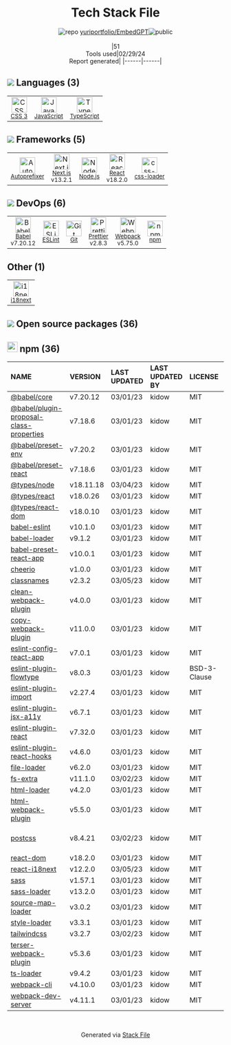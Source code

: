 <!--
&lt;--- Readme.md Snippet without images Start ---&gt;
## Tech Stack
yuriportfolio/EmbedGPT is built on the following main stack:

- [JavaScript](https://developer.mozilla.org/en-US/docs/Web/JavaScript) – Languages
- [TypeScript](http://www.typescriptlang.org) – Languages
- [Autoprefixer](https://github.com/postcss/autoprefixer) – CSS Pre-processors / Extensions
- [Next.js](https://nextjs.org/) – Frameworks (Full Stack)
- [Node.js](http://nodejs.org/) – Frameworks (Full Stack)
- [React](https://reactjs.org/) – Javascript UI Libraries
- [css-loader](https://github.com/webpack-contrib/css-loader) – CSS Pre-processors / Extensions
- [Babel](http://babeljs.io/) – JavaScript Compilers
- [ESLint](http://eslint.org/) – Code Review
- [Prettier](https://prettier.io/) – Code Review
- [Webpack](http://webpack.js.org) – JS Build Tools / JS Task Runners
- [i18next](https://www.i18next.com/) – Translation Service

Full tech stack [here](/techstack.md)

&lt;--- Readme.md Snippet without images End ---&gt;

&lt;--- Readme.md Snippet with images Start ---&gt;
## Tech Stack
yuriportfolio/EmbedGPT is built on the following main stack:

- <img width='25' height='25' src='https://img.stackshare.io/service/1209/javascript.jpeg' alt='JavaScript'/> [JavaScript](https://developer.mozilla.org/en-US/docs/Web/JavaScript) – Languages
- <img width='25' height='25' src='https://img.stackshare.io/service/1612/bynNY5dJ.jpg' alt='TypeScript'/> [TypeScript](http://www.typescriptlang.org) – Languages
- <img width='25' height='25' src='https://img.stackshare.io/service/2202/72d087642cfce6fef6f2dabec5bf49e8_400x400.png' alt='Autoprefixer'/> [Autoprefixer](https://github.com/postcss/autoprefixer) – CSS Pre-processors / Extensions
- <img width='25' height='25' src='https://img.stackshare.io/service/5936/nextjs.png' alt='Next.js'/> [Next.js](https://nextjs.org/) – Frameworks (Full Stack)
- <img width='25' height='25' src='https://img.stackshare.io/service/1011/n1JRsFeB_400x400.png' alt='Node.js'/> [Node.js](http://nodejs.org/) – Frameworks (Full Stack)
- <img width='25' height='25' src='https://img.stackshare.io/service/1020/OYIaJ1KK.png' alt='React'/> [React](https://reactjs.org/) – Javascript UI Libraries
- <img width='25' height='25' src='https://img.stackshare.io/service/8074/default_d2b16fd6997fb2e164de645a34f9b8d5a880d999.png' alt='css-loader'/> [css-loader](https://github.com/webpack-contrib/css-loader) – CSS Pre-processors / Extensions
- <img width='25' height='25' src='https://img.stackshare.io/service/2739/-1wfGjNw.png' alt='Babel'/> [Babel](http://babeljs.io/) – JavaScript Compilers
- <img width='25' height='25' src='https://img.stackshare.io/service/3337/Q4L7Jncy.jpg' alt='ESLint'/> [ESLint](http://eslint.org/) – Code Review
- <img width='25' height='25' src='https://img.stackshare.io/service/7035/default_66f265943abed56bcdbfca1c866a4261b1fbb063.jpg' alt='Prettier'/> [Prettier](https://prettier.io/) – Code Review
- <img width='25' height='25' src='https://img.stackshare.io/service/1682/IMG_4636.PNG' alt='Webpack'/> [Webpack](http://webpack.js.org) – JS Build Tools / JS Task Runners
- <img width='25' height='25' src='https://img.stackshare.io/service/4747/default_82286a88bf01c80539ebd1d6dbea1b25df8af16d.png' alt='i18next'/> [i18next](https://www.i18next.com/) – Translation Service

Full tech stack [here](/techstack.md)

&lt;--- Readme.md Snippet with images End ---&gt;
-->
<div align="center">

# Tech Stack File
![](https://img.stackshare.io/repo.svg "repo") [yuriportfolio/EmbedGPT](https://github.com/yuriportfolio/EmbedGPT)![](https://img.stackshare.io/public_badge.svg "public")
<br/><br/>
|51<br/>Tools used|02/29/24 <br/>Report generated|
|------|------|
</div>

## <img src='https://img.stackshare.io/languages.svg'/> Languages (3)
<table><tr>
  <td align='center'>
  <img width='36' height='36' src='https://img.stackshare.io/service/6727/css.png' alt='CSS 3'>
  <br>
  <sub><a href="https://developer.mozilla.org/en-US/docs/Web/CSS/CSS3">CSS 3</a></sub>
  <br>
  <sub></sub>
</td>

<td align='center'>
  <img width='36' height='36' src='https://img.stackshare.io/service/1209/javascript.jpeg' alt='JavaScript'>
  <br>
  <sub><a href="https://developer.mozilla.org/en-US/docs/Web/JavaScript">JavaScript</a></sub>
  <br>
  <sub></sub>
</td>

<td align='center'>
  <img width='36' height='36' src='https://img.stackshare.io/service/1612/bynNY5dJ.jpg' alt='TypeScript'>
  <br>
  <sub><a href="http://www.typescriptlang.org">TypeScript</a></sub>
  <br>
  <sub></sub>
</td>

</tr>
</table>

## <img src='https://img.stackshare.io/frameworks.svg'/> Frameworks (5)
<table><tr>
  <td align='center'>
  <img width='36' height='36' src='https://img.stackshare.io/service/2202/72d087642cfce6fef6f2dabec5bf49e8_400x400.png' alt='Autoprefixer'>
  <br>
  <sub><a href="https://github.com/postcss/autoprefixer">Autoprefixer</a></sub>
  <br>
  <sub></sub>
</td>

<td align='center'>
  <img width='36' height='36' src='https://img.stackshare.io/service/5936/nextjs.png' alt='Next.js'>
  <br>
  <sub><a href="https://nextjs.org/">Next.js</a></sub>
  <br>
  <sub>v13.2.1</sub>
</td>

<td align='center'>
  <img width='36' height='36' src='https://img.stackshare.io/service/1011/n1JRsFeB_400x400.png' alt='Node.js'>
  <br>
  <sub><a href="http://nodejs.org/">Node.js</a></sub>
  <br>
  <sub></sub>
</td>

<td align='center'>
  <img width='36' height='36' src='https://img.stackshare.io/service/1020/OYIaJ1KK.png' alt='React'>
  <br>
  <sub><a href="https://reactjs.org/">React</a></sub>
  <br>
  <sub>v18.2.0</sub>
</td>

<td align='center'>
  <img width='36' height='36' src='https://img.stackshare.io/service/8074/default_d2b16fd6997fb2e164de645a34f9b8d5a880d999.png' alt='css-loader'>
  <br>
  <sub><a href="https://github.com/webpack-contrib/css-loader">css-loader</a></sub>
  <br>
  <sub></sub>
</td>

</tr>
</table>

## <img src='https://img.stackshare.io/devops.svg'/> DevOps (6)
<table><tr>
  <td align='center'>
  <img width='36' height='36' src='https://img.stackshare.io/service/2739/-1wfGjNw.png' alt='Babel'>
  <br>
  <sub><a href="http://babeljs.io/">Babel</a></sub>
  <br>
  <sub>v7.20.12</sub>
</td>

<td align='center'>
  <img width='36' height='36' src='https://img.stackshare.io/service/3337/Q4L7Jncy.jpg' alt='ESLint'>
  <br>
  <sub><a href="http://eslint.org/">ESLint</a></sub>
  <br>
  <sub></sub>
</td>

<td align='center'>
  <img width='36' height='36' src='https://img.stackshare.io/service/1046/git.png' alt='Git'>
  <br>
  <sub><a href="http://git-scm.com/">Git</a></sub>
  <br>
  <sub></sub>
</td>

<td align='center'>
  <img width='36' height='36' src='https://img.stackshare.io/service/7035/default_66f265943abed56bcdbfca1c866a4261b1fbb063.jpg' alt='Prettier'>
  <br>
  <sub><a href="https://prettier.io/">Prettier</a></sub>
  <br>
  <sub>v2.8.3</sub>
</td>

<td align='center'>
  <img width='36' height='36' src='https://img.stackshare.io/service/1682/IMG_4636.PNG' alt='Webpack'>
  <br>
  <sub><a href="http://webpack.js.org">Webpack</a></sub>
  <br>
  <sub>v5.75.0</sub>
</td>

<td align='center'>
  <img width='36' height='36' src='https://img.stackshare.io/service/1120/lejvzrnlpb308aftn31u.png' alt='npm'>
  <br>
  <sub><a href="https://www.npmjs.com/">npm</a></sub>
  <br>
  <sub></sub>
</td>

</tr>
</table>

## Other (1)
<table><tr>
  <td align='center'>
  <img width='36' height='36' src='https://img.stackshare.io/service/4747/default_82286a88bf01c80539ebd1d6dbea1b25df8af16d.png' alt='i18next'>
  <br>
  <sub><a href="https://www.i18next.com/">i18next</a></sub>
  <br>
  <sub></sub>
</td>

</tr>
</table>


## <img src='https://img.stackshare.io/group.svg' /> Open source packages (36)</h2>

## <img width='24' height='24' src='https://img.stackshare.io/service/1120/lejvzrnlpb308aftn31u.png'/> npm (36)

|NAME|VERSION|LAST UPDATED|LAST UPDATED BY|LICENSE|VULNERABILITIES|
|:------|:------|:------|:------|:------|:------|
|[@babel/core](https://www.npmjs.com/@babel/core)|v7.20.12|03/01/23|kidow |MIT|N/A|
|[@babel/plugin-proposal-class-properties](https://www.npmjs.com/@babel/plugin-proposal-class-properties)|v7.18.6|03/01/23|kidow |MIT|N/A|
|[@babel/preset-env](https://www.npmjs.com/@babel/preset-env)|v7.20.2|03/01/23|kidow |MIT|N/A|
|[@babel/preset-react](https://www.npmjs.com/@babel/preset-react)|v7.18.6|03/01/23|kidow |MIT|N/A|
|[@types/node](https://www.npmjs.com/@types/node)|v18.11.18|03/04/23|kidow |MIT|N/A|
|[@types/react](https://www.npmjs.com/@types/react)|v18.0.26|03/01/23|kidow |MIT|N/A|
|[@types/react-dom](https://www.npmjs.com/@types/react-dom)|v18.0.10|03/01/23|kidow |MIT|N/A|
|[babel-eslint](https://www.npmjs.com/babel-eslint)|v10.1.0|03/01/23|kidow |MIT|N/A|
|[babel-loader](https://www.npmjs.com/babel-loader)|v9.1.2|03/01/23|kidow |MIT|N/A|
|[babel-preset-react-app](https://www.npmjs.com/babel-preset-react-app)|v10.0.1|03/01/23|kidow |MIT|N/A|
|[cheerio](https://www.npmjs.com/cheerio)|v1.0.0|03/01/23|kidow |MIT|N/A|
|[classnames](https://www.npmjs.com/classnames)|v2.3.2|03/05/23|kidow |MIT|N/A|
|[clean-webpack-plugin](https://www.npmjs.com/clean-webpack-plugin)|v4.0.0|03/01/23|kidow |MIT|N/A|
|[copy-webpack-plugin](https://www.npmjs.com/copy-webpack-plugin)|v11.0.0|03/01/23|kidow |MIT|N/A|
|[eslint-config-react-app](https://www.npmjs.com/eslint-config-react-app)|v7.0.1|03/01/23|kidow |MIT|N/A|
|[eslint-plugin-flowtype](https://www.npmjs.com/eslint-plugin-flowtype)|v8.0.3|03/01/23|kidow |BSD-3-Clause|N/A|
|[eslint-plugin-import](https://www.npmjs.com/eslint-plugin-import)|v2.27.4|03/01/23|kidow |MIT|N/A|
|[eslint-plugin-jsx-a11y](https://www.npmjs.com/eslint-plugin-jsx-a11y)|v6.7.1|03/01/23|kidow |MIT|N/A|
|[eslint-plugin-react](https://www.npmjs.com/eslint-plugin-react)|v7.32.0|03/01/23|kidow |MIT|N/A|
|[eslint-plugin-react-hooks](https://www.npmjs.com/eslint-plugin-react-hooks)|v4.6.0|03/01/23|kidow |MIT|N/A|
|[file-loader](https://www.npmjs.com/file-loader)|v6.2.0|03/01/23|kidow |MIT|N/A|
|[fs-extra](https://www.npmjs.com/fs-extra)|v11.1.0|03/02/23|kidow |MIT|N/A|
|[html-loader](https://www.npmjs.com/html-loader)|v4.2.0|03/01/23|kidow |MIT|N/A|
|[html-webpack-plugin](https://www.npmjs.com/html-webpack-plugin)|v5.5.0|03/01/23|kidow |MIT|N/A|
|[postcss](https://www.npmjs.com/postcss)|v8.4.21|03/02/23|kidow |MIT|[CVE-2023-44270](https://github.com/advisories/GHSA-7fh5-64p2-3v2j) (Moderate)|
|[react-dom](https://www.npmjs.com/react-dom)|v18.2.0|03/01/23|kidow |MIT|N/A|
|[react-i18next](https://www.npmjs.com/react-i18next)|v12.2.0|03/05/23|kidow |MIT|N/A|
|[sass](https://www.npmjs.com/sass)|v1.57.1|03/01/23|kidow |MIT|N/A|
|[sass-loader](https://www.npmjs.com/sass-loader)|v13.2.0|03/01/23|kidow |MIT|N/A|
|[source-map-loader](https://www.npmjs.com/source-map-loader)|v3.0.2|03/01/23|kidow |MIT|N/A|
|[style-loader](https://www.npmjs.com/style-loader)|v3.3.1|03/01/23|kidow |MIT|N/A|
|[tailwindcss](https://www.npmjs.com/tailwindcss)|v3.2.7|03/02/23|kidow |MIT|N/A|
|[terser-webpack-plugin](https://www.npmjs.com/terser-webpack-plugin)|v5.3.6|03/01/23|kidow |MIT|N/A|
|[ts-loader](https://www.npmjs.com/ts-loader)|v9.4.2|03/01/23|kidow |MIT|N/A|
|[webpack-cli](https://www.npmjs.com/webpack-cli)|v4.10.0|03/01/23|kidow |MIT|N/A|
|[webpack-dev-server](https://www.npmjs.com/webpack-dev-server)|v4.11.1|03/01/23|kidow |MIT|N/A|

<br/>
<div align='center'>

Generated via [Stack File](https://github.com/marketplace/stack-file)
